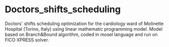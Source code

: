 # Doctors_shifts_scheduling
Doctors' shifts scheduling optimization for the cardiology ward of Molinette Hospital (Torino, Italy) using linear mathematic programming model. Model based on Branch&Bound algorithm, coded in mosel language and run on FICO XPRESS solver.
